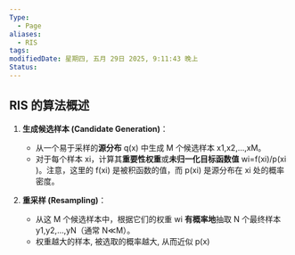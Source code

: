 ```yaml
---
Type:
  - Page
aliases:
  - RIS
tags: 
modifiedDate: 星期四, 五月 29日 2025, 9:11:43 晚上
Status:
---
```


## RIS 的算法概述

1. **生成候选样本 (Candidate Generation)**：
    - 从一个易于采样的**源分布** q(x) 中生成 M 个候选样本 x1​,x2​,…,xM​。
    - 对于每个样本 xi​，计算其**重要性权重**或**未归一化目标函数值** wi​=f(xi​)/p(xi​)。注意，这里的 f(xi​) 是被积函数的值，而 p(xi​) 是源分布在 xi​ 处的概率密度。

2. **重采样 (Resampling)**：
    - 从这 M 个候选样本中，根据它们的权重 wi​ **有概率地**抽取 N 个最终样本 y1​,y2​,…,yN​（通常 N≪M）。
    - 权重越大的样本, 被选取的概率越大, 从而近似 p(x)

